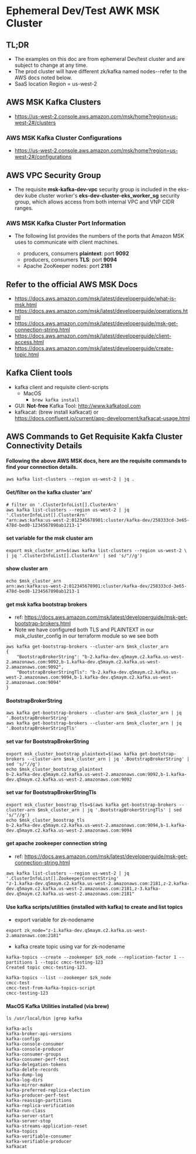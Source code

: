 # Ephemeral Dev/Test AWK MSK Cluster

## TL;DR
- The examples on this doc are from ephemeral Dev/test cluster and are subject to change at any time.
- The prod cluster will have different zk/kafka named nodes--refer to the AWS docs noted below.
- SaaS location Region = us-west-2


## AWS MSK Kafka Clusters
- https://us-west-2.console.aws.amazon.com/msk/home?region=us-west-2#/clusters

### AWS MSK Kafka Cluster Configurations 
- https://us-west-2.console.aws.amazon.com/msk/home?region=us-west-2#/configurations

## AWS VPC Security Group
- The requisite **msk-kafka-dev-vpc** security group is included in the eks-dev kube cluster worker's **eks-dev-cluster-eks_worker_sg** security group, which allows access from both internal VPC and VNP CIDR ranges.

### AWS MSK Kafka Cluster Port Information
- The following list provides the numbers of the ports that Amazon MSK uses to communicate with client machines.

  - producers, consumers **plaintext**: port **9092**
  - producers, consumers **TLS**: port **9094**
  - Apache ZooKeeper nodes: port **2181**


## Refer to the official AWS MSK Docs
- https://docs.aws.amazon.com/msk/latest/developerguide/what-is-msk.html
- https://docs.aws.amazon.com/msk/latest/developerguide/operations.html
- https://docs.aws.amazon.com/msk/latest/developerguide/msk-get-connection-string.html
- https://docs.aws.amazon.com/msk/latest/developerguide/client-access.html
- https://docs.aws.amazon.com/msk/latest/developerguide/create-topic.html


## Kafka Client tools
- kafka client and requisite client-scripts
  - MacOS
    - `brew kafka install`
- GUI: **Not**-**free** Kafka Tool: http://www.kafkatool.com
- kafkacat: (brew install kafkacat) or https://docs.confluent.io/current/app-development/kafkacat-usage.html

## AWS Commands to Get Requisite Kakfa Cluster Connectivity Details
#### Following the above AWS MSK docs, here are the requisite commands to find your connection details.
```console
aws kafka list-clusters --region us-west-2 | jq .
```

#### Get/filter on the kafka cluster 'arn'
```console
# filter on '.ClusterInfoList[].ClusterArn'
aws kafka list-clusters --region us-west-2 | jq '.ClusterInfoList[].ClusterArn'
"arn:aws:kafka:us-west-2:012345678901:cluster/kafka-dev/258333cd-3e65-478d-bed0-1234567890ab1213-1"
```

#### set variable for the msk cluster arn
```console
export msk_cluster_arn=$(aws kafka list-clusters --region us-west-2 \
| jq '.ClusterInfoList[].ClusterArn' | sed 's/"//g')
```

#### show cluster arn
```console
echo $msk_cluster_arn
arn:aws:kafka:us-west-2:012345678901:cluster/kafka-dev/258333cd-3e65-478d-bed0-1234567890ab1213-1
```

#### get msk kafka bootstrap brokers
- ref: https://docs.aws.amazon.com/msk/latest/developerguide/msk-get-bootstrap-brokers.html
- Note we have configured both TLS and PLAINTEXT in our msk_cluster_config in our terraform module so we see both
```console
aws kafka get-bootstrap-brokers --cluster-arn $msk_cluster_arn
{
    "BootstrapBrokerString": "b-2.kafka-dev.q5maym.c2.kafka.us-west-2.amazonaws.com:9092,b-1.kafka-dev.q5maym.c2.kafka.us-west-2.amazonaws.com:9092",
    "BootstrapBrokerStringTls": "b-2.kafka-dev.q5maym.c2.kafka.us-west-2.amazonaws.com:9094,b-1.kafka-dev.q5maym.c2.kafka.us-west-2.amazonaws.com:9094"
}
```

#### BootstrapBrokerString
```console
aws kafka get-bootstrap-brokers --cluster-arn $msk_cluster_arn | jq '.BootstrapBrokerString'
aws kafka get-bootstrap-brokers --cluster-arn $msk_cluster_arn | jq '.BootstrapBrokerStringTls'
```

#### set var for BootstrapBrokerString
```console
export msk_cluster_bootstrap_plaintext=$(aws kafka get-bootstrap-brokers --cluster-arn $msk_cluster_arn | jq '.BootstrapBrokerString' | sed 's/"//g')
echo $msk_cluster_bootstrap_plaintext
b-2.kafka-dev.q5maym.c2.kafka.us-west-2.amazonaws.com:9092,b-1.kafka-dev.q5maym.c2.kafka.us-west-2.amazonaws.com:9092
```

#### set var for BootstrapBrokerStringTls
```console
export msk_cluster_boostrap_tls=$(aws kafka get-bootstrap-brokers --cluster-arn $msk_cluster_arn | jq '.BootstrapBrokerStringTls' | sed 's/"//g')
echo $msk_cluster_boostrap_tls
b-2.kafka-dev.q5maym.c2.kafka.us-west-2.amazonaws.com:9094,b-1.kafka-dev.q5maym.c2.kafka.us-west-2.amazonaws.com:9094
```

#### get apache zookeeper connection string
- ref: https://docs.aws.amazon.com/msk/latest/developerguide/msk-get-connection-string.html
```console
aws kafka list-clusters --region us-west-2 | jq '.ClusterInfoList[].ZookeeperConnectString'
"z-1.kafka-dev.q5maym.c2.kafka.us-west-2.amazonaws.com:2181,z-2.kafka-dev.q5maym.c2.kafka.us-west-2.amazonaws.com:2181,z-3.kafka-dev.q5maym.c2.kafka.us-west-2.amazonaws.com:2181"
```

#### Use kafka scripts/utilities (installed with kafka) to create and list topics
- export variable for zk-nodename
```console
export zk_node="z-1.kafka-dev.q5maym.c2.kafka.us-west-2.amazonaws.com:2181"
```

- kafka create topic using var for zk-nodename
```console
kafka-topics --create --zookeeper $zk_node --replication-factor 1 --partitions 1 --topic cmcc-testing-123
Created topic cmcc-testing-123.

kafka-topics --list --zookeeper $zk_node
cmcc-test
cmcc-test-from-kafka-topics-script
cmcc-testing-123
```

#### MacOS Kafka Utilities installed (via brew)
`ls /usr/local/bin |grep kafka`
```console
kafka-acls
kafka-broker-api-versions
kafka-configs
kafka-console-consumer
kafka-console-producer
kafka-consumer-groups
kafka-consumer-perf-test
kafka-delegation-tokens
kafka-delete-records
kafka-dump-log
kafka-log-dirs
kafka-mirror-maker
kafka-preferred-replica-election
kafka-producer-perf-test
kafka-reassign-partitions
kafka-replica-verification
kafka-run-class
kafka-server-start
kafka-server-stop
kafka-streams-application-reset
kafka-topics
kafka-verifiable-consumer
kafka-verifiable-producer
kafkacat
```